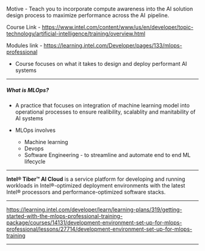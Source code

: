 Motive - Teach you to incorporate compute awareness into the AI solution  design process to maximize performance across the AI  pipeline.

Course Link - https://www.intel.com/content/www/us/en/developer/topic-technology/artificial-intelligence/training/overview.html

Modules link - https://learning.intel.com/Developer/pages/133/mlops-professional

- Course focuses on what it takes to design and deploy performant AI systems

---


##### What is MLOps?

- A practice that focuses on integration of machine learning model into operational processes to ensure realibility, scalablity and manitability of AI systems

- MLOps involves 
    - Machine learning
    - Devops
    - Software Engineering - to streamline and automate end to end ML lifecycle

---

**Intel® Tiber™ AI Cloud** is a service platform for developing and running workloads in Intel®-optimized deployment environments with the latest Intel® processors and performance-optimized software stacks.

---
https://learning.intel.com/developer/learn/learning-plans/319/getting-started-with-the-mlops-professional-training-package/courses/14131/development-environment-set-up-for-mlops-professional/lessons/27714/development-environment-set-up-for-mlops-training

---



